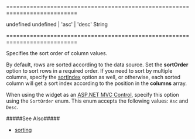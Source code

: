 <!--**
/*-------------------------------------------
    Auto-generated file. Do not modify.
-------------------------------------------

**-->
===========================================================================
<!--default-->undefined<!--/default-->
<!--acceptValues-->undefined | 'asc' | 'desc'<!--/acceptValues-->
<!--type-->String<!--/type-->
===========================================================================

<!--shortDescription-->
Specifies the sort order of column values.
<!--/shortDescription-->

<!--fullDescription-->
By default, rows are sorted according to the data source. Set the **sortOrder** option to sort rows in a required order. If you need to sort by multiple columns, specify the [sortIndex]({basewidgetpath}/Configuration/columns/#sortIndex) option as well, or otherwise, each sorted column will get a sort index according to the position in the **columns** array.

When using the widget as an [ASP.NET MVC Control](/Documentation/Guide/ASP.NET_MVC_Controls/Fundamentals/), specify this option using the `SortOrder` enum. This enum accepts the following values: `Asc` and `Desc`.

#####See Also#####
- [sorting]({basewidgetpath}/Configuration/sorting/)
<!--/fullDescription-->